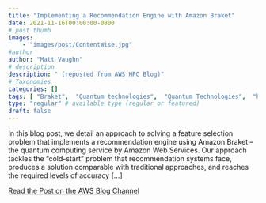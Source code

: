 ```yaml
---
title: "Implementing a Recommendation Engine with Amazon Braket"
date: 2021-11-16T00:00:00-0800
# post thumb
images:
    - "images/post/ContentWise.jpg"
#author
author: "Matt Vaughn"
# description
description: " (reposted from AWS HPC Blog)"
# Taxonomies
categories: []
tags: [ "Braket",  "Quantum technologies",  "Quantum Technologies",  "hpcblog", ]
type: "regular" # available type (regular or featured)
draft: false
---
```


In this blog post, we detail an approach to solving a feature selection problem that implements a recommendation engine using Amazon Braket – the quantum computing service by Amazon Web Services. Our approach tackles the “cold-start” problem that recommendation systems face, produces a solution comparable with traditional approaches, and reaches the required levels of accuracy […]

<a href="https://aws.amazon.com/blogs/quantum-computing/implementing-a-recommendation-engine-with-amazon-braket/" class="btn btn-primary btn-lg active" role="button" aria-pressed="true" style="margin-top: 8px;">Read the Post on the AWS Blog Channel</a>
